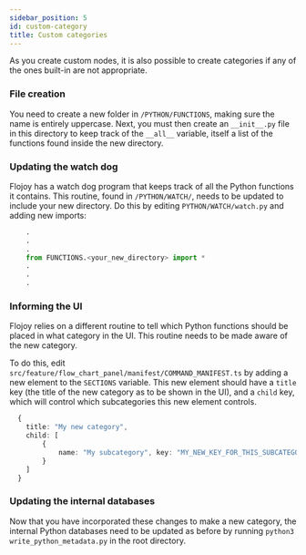 ```yaml
---
sidebar_position: 5
id: custom-category
title: Custom categories
---
```


As you create custom nodes, it is also possible to create categories if any of the ones built-in are not appropriate.

### File creation

You need to create a new folder in `/PYTHON/FUNCTIONS`, making sure the name is entirely uppercase. Next, you must then create an `__init__.py` file in this directory to keep track of the `__all__` variable, itself a list of the functions found inside the new directory.

### Updating the watch dog

Flojoy has a watch dog program that keeps track of all the Python functions it contains. This routine, found in `/PYTHON/WATCH/`, needs to be updated to include your new directory. Do this by editing `PYTHON/WATCH/watch.py` and adding new imports:

```python {title='watch.py'}
    .
    .
    .
    from FUNCTIONS.<your_new_directory> import *
    .
    .
    .
```

### Informing the UI

Flojoy relies on a different routine to tell which Python functions should be placed in what category in the UI. This routine needs to be made aware of the new category. 

To do this, edit `src/feature/flow_chart_panel/manifest/COMMAND_MANIFEST.ts` by adding a new element to the `SECTIONS` variable. This new element should have a `title` key (the title of the new category as to be shown in the UI), and a `child` key, which will control which subcategories this new element controls. 


```typescript {title='COMMAND_MANIFEST.ts'}
  {
    title: "My new category",
    child: [
        { 
            name: "My subcategory", key: "MY_NEW_KEY_FOR_THIS_SUBCATEGORY" 
        }
    ]
  }
```

### Updating the internal databases

Now that you have incorporated these changes to make a new category, the internal Python databases need to be updated as before by running `python3 write_python_metadata.py` in the root directory.